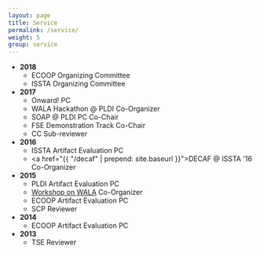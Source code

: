 ```yaml
---
layout: page
title: Service
permalink: /service/
weight: 5
group: service
---
```

* **2018**
  * ECOOP Organizing Committee
  * ISSTA Organizing Committee
* **2017**
  * Onward! PC
  * WALA Hackathon @ PLDI Co-Organizer
  * SOAP @ PLDI PC Co-Chair
  * FSE Demonstration Track Co-Chair
  * CC Sub-reviewer
* **2016**
  * ISSTA Artifact Evaluation PC
  * <a href="{{ "/decaf" | prepend: site.baseurl }}">DECAF @ ISSTA &#39;16</a> Co-Organizer
* **2015**
  * PLDI Artifact Evaluation PC
  * [Workshop on WALA][wow] Co-Organizer
  * ECOOP Artifact Evaluation PC
  * SCP Reviewer
* **2014**
  * ECOOP Artifact Evaluation PC
* **2013**
  * TSE Reviewer

[wow]: http://researcher.watson.ibm.com/researcher/view_group.php?id=5750
